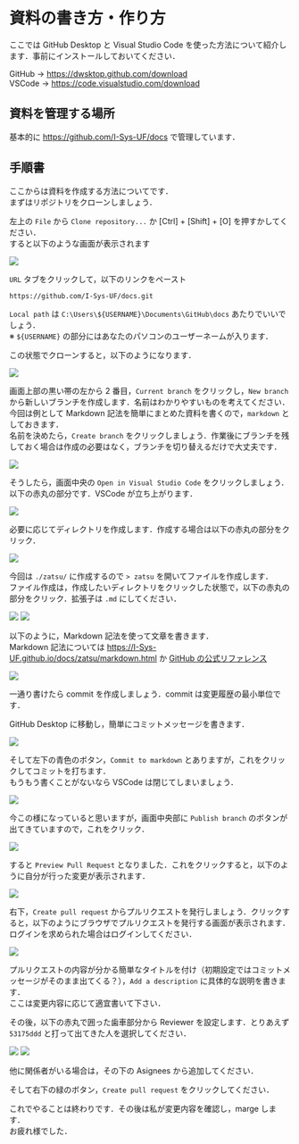# 資料の書き方・作り方

ここでは GitHub Desktop と Visual Studio Code を使った方法について紹介します．事前にインストールしておいてください．

GitHub -> <https://dwsktop.github.com/download>  
VSCode -> <https://code.visualstudio.com/download>

## 資料を管理する場所

基本的に <https://github.com/I-Sys-UF/docs> で管理しています．

## 手順書

ここからは資料を作成する方法についてです．  
まずはリポジトリをクローンしましょう．

左上の `File` から `Clone repository...` か [Ctrl] + [Shift] + [O] を押すかしてください．  
すると以下のような画面が表示されます

![](./img/image-1.png)

`URL` タブをクリックして，以下のリンクをペースト

```
https://github.com/I-Sys-UF/docs.git
```

`Local path` は `C:\Users\${USERNAME}\Documents\GitHub\docs` あたりでいいでしょう．  
※ `${USERNAME}` の部分にはあなたのパソコンのユーザーネームが入ります．

この状態でクローンすると，以下のようになります．

![](./img/image-2.png)

画面上部の黒い帯の左から 2 番目，`Current branch` をクリックし，`New branch` から新しいブランチを作成します．名前はわかりやすいものを考えてください．  
今回は例として Markdown 記法を簡単にまとめた資料を書くので，`markdown` としておきます．  
名前を決めたら，`Create branch` をクリックしましょう．作業後にブランチを残しておく場合は作成の必要はなく，ブランチを切り替えるだけで大丈夫です．

![](./img/image-3.png)

そうしたら，画面中央の `Open in Visual Studio Code` をクリックしましょう．以下の赤丸の部分です．VSCode が立ち上がります．

![](./img/image-4.png)

必要に応じてディレクトリを作成します．作成する場合は以下の赤丸の部分をクリック．

![](./img/image-5.png)

今回は `./zatsu/` に作成するので `> zatsu` を開いてファイルを作成します．  
ファイル作成は，作成したいディレクトリをクリックした状態で，以下の赤丸の部分をクリック．拡張子は `.md` にしてください．

![](./img/image-6.png)
![](./img/image-7.png)

以下のように，Markdown 記法を使って文章を書きます．  
Markdown 記法については <https://I-Sys-UF.github.io/docs/zatsu/markdown.html> か [GitHub の公式リファレンス](https://docs.github.com/ja/get-started/writing-on-github/getting-started-with-writing-and-formatting-on-github/basic-writing-and-formatting-syntax)

![](./img/image-8.png)

一通り書けたら commit を作成しましょう．commit は変更履歴の最小単位です．

GitHub Desktop に移動し，簡単にコミットメッセージを書きます．

![](./img/image-9.png)

そして左下の青色のボタン，`Commit to markdown` とありますが，これをクリックしてコミットを打ちます．  
もうもう書くことがないなら VSCode は閉じてしまいましょう．

![](./img/image-10.png)

今この様になっていると思いますが，画面中央部に `Publish branch` のボタンが出てきていますので，これをクリック．

![](./img/image-11.png)

すると `Preview Pull Request` となりました．これをクリックすると，以下のように自分が行った変更が表示されます．

![](./img/image-12.png)

右下，`Create pull request` からプルリクエストを発行しましょう．クリックすると，以下のようにブラウザでプルリクエストを発行する画面が表示されます．  
ログインを求められた場合はログインしてください．

![](./img/image-13.png)

プルリクエストの内容が分かる簡単なタイトルを付け（初期設定ではコミットメッセージがそのまま出てくる？），`Add a description` に具体的な説明を書きます．  
ここは変更内容に応じて適宜書いて下さい．

その後，以下の赤丸で囲った歯車部分から Reviewer を設定します．とりあえず `53175ddd` と打って出てきた人を選択してください．

![](./img/image-14.png)
![](./img/image-15.png)

他に関係者がいる場合は，その下の Asignees から追加してください．

そして右下の緑のボタン，`Create pull request` をクリックしてください．

これでやることは終わりです．その後は私が変更内容を確認し，marge します．  
お疲れ様でした．
